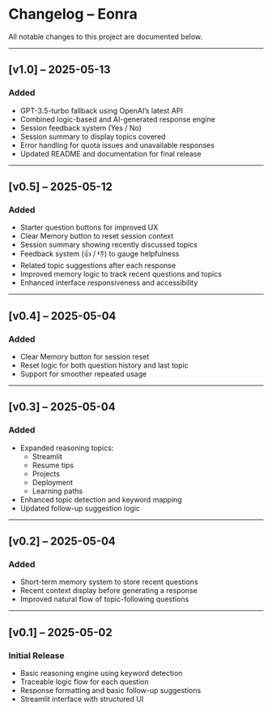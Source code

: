 # Changelog – Eonra

All notable changes to this project are documented below.

---

## [v1.0] – 2025-05-13
### Added
- GPT-3.5-turbo fallback using OpenAI’s latest API
- Combined logic-based and AI-generated response engine
- Session feedback system (Yes / No)
- Session summary to display topics covered
- Error handling for quota issues and unavailable responses
- Updated README and documentation for final release

---

## [v0.5] – 2025-05-12
### Added
- Starter question buttons for improved UX
- Clear Memory button to reset session context
- Session summary showing recently discussed topics
- Feedback system (👍 / 👎) to gauge helpfulness
- Related topic suggestions after each response
- Improved memory logic to track recent questions and topics
- Enhanced interface responsiveness and accessibility

---

## [v0.4] – 2025-05-04
### Added
- Clear Memory button for session reset
- Reset logic for both question history and last topic
- Support for smoother repeated usage

---

## [v0.3] – 2025-05-04
### Added
- Expanded reasoning topics:
  - Streamlit
  - Resume tips
  - Projects
  - Deployment
  - Learning paths
- Enhanced topic detection and keyword mapping
- Updated follow-up suggestion logic

---

## [v0.2] – 2025-05-04
### Added
- Short-term memory system to store recent questions
- Recent context display before generating a response
- Improved natural flow of topic-following questions

---

## [v0.1] – 2025-05-02
### Initial Release
- Basic reasoning engine using keyword detection
- Traceable logic flow for each question
- Response formatting and basic follow-up suggestions
- Streamlit interface with structured UI
